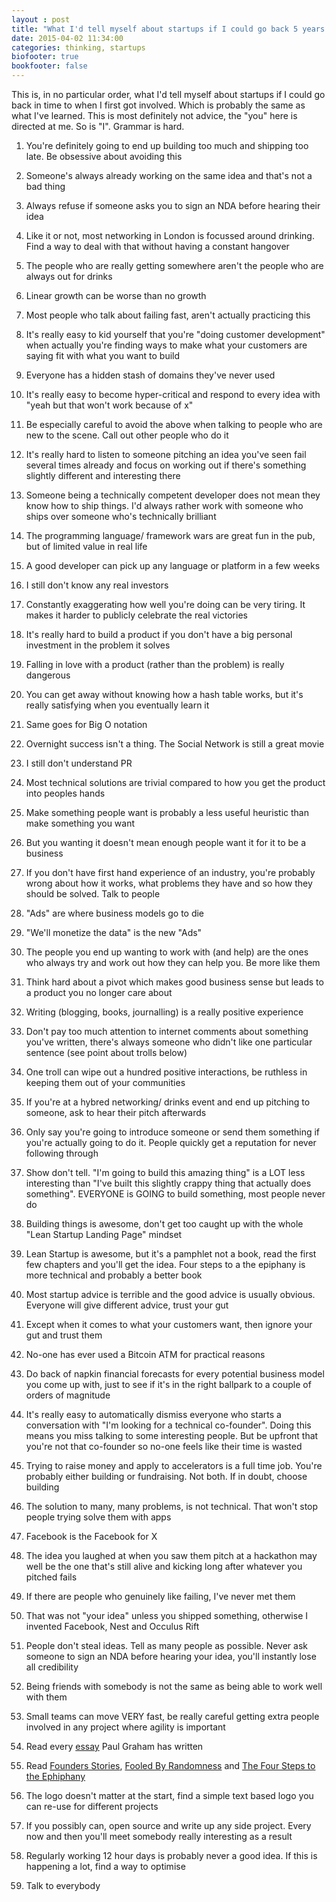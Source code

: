 ```yaml
---
layout : post
title: "What I'd tell myself about startups if I could go back 5 years."
date: 2015-04-02 11:34:00
categories: thinking, startups
biofooter: true
bookfooter: false
---
```


This is, in no particular order, what I'd tell myself about startups if I could go back in time to when I first got involved. Which is probably the same as what I've learned. This is most definitely not advice, the "you" here is directed at me. So is "I". Grammar is hard.

1. You're definitely going to end up building too much and shipping too late. Be obsessive about avoiding this

1. Someone's always already working on the same idea and that's not a bad thing

1. Always refuse if someone asks you to sign an NDA before hearing their idea

1. Like it or not, most networking in London is focussed around drinking. Find a way to deal with that without having a constant hangover

1. The people who are really getting somewhere aren't the people who are always out for drinks

1. Linear growth can be worse than no growth

1. Most people who talk about failing fast, aren't actually practicing this

1. It's really easy to kid yourself that you're "doing customer development" when actually you're finding ways to make what your customers are saying fit with what you want to build

1. Everyone has a hidden stash of domains they've never used

1. It's really easy to become hyper-critical and respond to every idea with "yeah but that won't work because of x"

1. Be especially careful to avoid the above when talking to people who are new to the scene. Call out other people who do it

1. It's really hard to listen to someone pitching an idea you've seen fail several times already and focus on working out if there's something slightly different and interesting there

1. Someone being a technically competent developer does not mean they know how to ship things. I'd always rather work with someone who ships over someone who's technically brilliant

1. The programming language/ framework wars are great fun in the pub, but of limited value in real life

1. A good developer can pick up any language or platform in a few weeks

1. I still don't know any real investors

1. Constantly exaggerating how well you're doing can be very tiring. It makes it harder to publicly celebrate the real victories

1. It's really hard to build a product if you don't have a big personal investment in the problem it solves

1. Falling in love with a product (rather than the problem) is really dangerous

1. You can get away without knowing how a hash table works, but it's really satisfying when you eventually learn it

1. Same goes for Big O notation

1. Overnight success isn't a thing. The Social Network is still a great movie

1. I still don't understand PR

1. Most technical solutions are trivial compared to how you get the product into peoples hands

1. Make something people want is probably a less useful heuristic than make something you want

1. But you wanting it doesn't mean enough people want it for it to be a business

1. If you don't have first hand experience of an industry, you're probably wrong about how it works, what problems they have and so how they should be solved. Talk to people

1. "Ads" are where business models go to die

1. "We'll monetize the data" is the new "Ads"

1. The people you end up wanting to work with (and help) are the ones who always try and work out how they can help you. Be more like them

1. Think hard about a pivot which makes good business sense but leads to a product you no longer care about

1. Writing (blogging, books, journalling) is a really positive experience

1. Don't pay too much attention to internet comments about something you've written, there's always someone who didn't like one particular sentence (see point about trolls below)

1. One troll can wipe out a hundred positive interactions, be ruthless in keeping them out of your communities

1. If you're at a hybred networking/ drinks event and end up pitching to someone, ask to hear their pitch afterwards

1. Only say you're going to introduce someone or send them something if you're actually going to do it. People quickly get a reputation for never following through

1. Show don't tell. "I'm going to build this amazing thing" is a LOT less interesting than "I've built this slightly crappy thing that actually does something". EVERYONE is GOING to build something, most people never do

1. Building things is awesome, don't get too caught up with the whole "Lean Startup Landing Page" mindset

1. Lean Startup is awesome, but it's a pamphlet not a book, read the first few chapters and you'll get the idea. Four steps to a the epiphany is more technical and probably a better book

1. Most startup advice is terrible and the good advice is usually obvious. Everyone will give different advice, trust your gut

1. Except when it comes to what your customers want, then ignore your gut and trust them

1. No-one has ever used a Bitcoin ATM for practical reasons

1. Do back of napkin financial forecasts for every potential business model you come up with, just to see if it's in the right ballpark to a couple of orders of magnitude

1. It's really easy to automatically dismiss everyone who starts a conversation with "I'm looking for a technical co-founder". Doing this means you miss talking to some interesting people. But be upfront that you're not that co-founder so no-one feels like their time is wasted

1. Trying to raise money and apply to accelerators is a full time job. You're probably either building or fundraising. Not both. If in doubt, choose building

1. The solution to many, many problems, is not technical. That won't stop people trying solve them with apps

1. Facebook is the Facebook for X

1. The idea you laughed at when you saw them pitch at a hackathon may well be the one that's still alive and kicking long after whatever you pitched fails

1. If there are people who genuinely like failing, I've never met them

1. That was not "your idea" unless you shipped something, otherwise I invented Facebook, Nest and Occulus Rift

1. People don't steal ideas. Tell as many people as possible. Never ask someone to sign an NDA before hearing your idea, you'll instantly lose all credibility

1. Being friends with somebody is not the same as being able to work well with them

1. Small teams can move VERY fast, be really careful getting extra people involved in any project where agility is important

1. Read every [essay](http://www.paulgraham.com/articles.html) Paul Graham has written

1. Read [Founders Stories](http://www.amazon.co.uk/Founders-Work-Stories-Startups-Problem-Solution/dp/1430210788), [Fooled By Randomness](http://www.amazon.co.uk/Fooled-Randomness-Hidden-Chance-Markets-ebook/dp/B002RI9BH6/) and [The Four Steps to the Ephiphany](http://www.amazon.co.uk/Four-Steps-Epiphany-Steve-Blank-ebook/dp/B00FLZKNUQ/)

1. The logo doesn't matter at the start, find a simple text based logo you can re-use for different projects

1. If you possibly can, open source and write up any side project. Every now and then you'll meet somebody really interesting as a result

1. Regularly working 12 hour days is probably never a good idea. If this is happening a lot, find a way to optimise

1. Talk to everybody